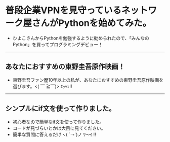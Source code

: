 # 普段企業VPNを見守っているネットワーク屋さんがPythonを始めてみた。
- ひよこさんからPythonを勉強するように勧められたので、「みんなのPython」を買ってプログラミングデビュー！

---
## あなたにおすすめの東野圭吾原作映画！
- 東野圭吾ファン歴10年以上の私が、あなたにおすすめの東野圭吾原作映画を選びます。<( ￣ ≧￣)> ｴｯﾍﾝ!!


---
## シンプルにif文を使って作りました。
- 初心者なので簡単なif文を使って作りました。
- コードが見づらいとかは大目に見てください。
- 簡単な質問に答えるだけヽ( ´￢`)ノ ﾜ～ｲ !!
